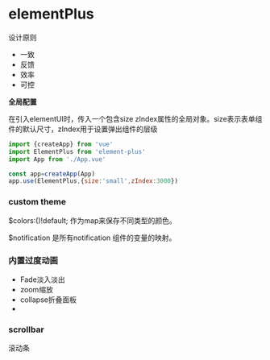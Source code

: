 # elementPlus





设计原则

+ 一致
+ 反馈
+ 效率
+ 可控



**全局配置**

在引入elementUI时，传入一个包含size  zIndex属性的全局对象。size表示表单组件的默认尺寸，zIndex用于设置弹出组件的层级



```javascript
import {createApp} from 'vue'
import ElementPlus from 'element-plus'
import App from './App.vue'

const app=createApp(App)
app.use(ElementPlus,{size:'small',zIndex:3000})
```









### custom theme

$colors:()!default; 作为map来保存不同类型的颜色。

$notification 是所有notification 组件的变量的映射。







### 内置过度动画



+ Fade淡入淡出
+ zoom缩放
+ collapse折叠面板
+ 





### scrollbar

滚动条



















